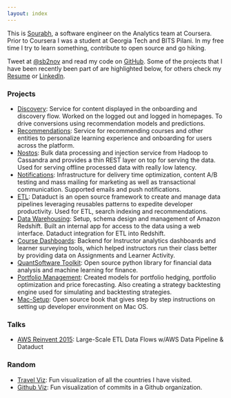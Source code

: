 ```yaml
---
layout: index
---
```


This is [Sourabh](http://sourabhbajaj.com), a software engineer on the Analytics team at Coursera. Prior to Coursera I was a student at Georgia Tech and BITS Pilani. In my free time I try to learn something, contribute to open source and go hiking.

Tweet at [@sb2nov](http://twitter.com/sb2nov) and read my code on [GitHub](http://github.com/sb2nov). Some of the projects that I have been recently been part of are highlighted below, for others check my [Resume](https://drive.google.com/file/d/0B9B_86OCw6hqQ2dqWkh4cElPMWs/view?usp=sharing) or [LinkedIn](http://www.linkedin.com/in/sbajaj9/).

### Projects
- [Discovery](): Service for content displayed in the onboarding and discovery flow. Worked on the logged out and logged in homepages. To drive conversions using recommendation models and predictions.
- [Recommendations](): Service for recommending courses and other entities to personalize learning experience and onboarding for users across the platform.
- [Nostos](): Bulk data processing and injection service from Hadoop to Cassandra and provides a thin REST layer on top for serving the data. Used for serving offline processed data with really low latency.
- [Notifications](): Infrastructure for delivery time optimization, content A/B testing and mass mailing for marketing as well as transactional communication. Supported emails and push notifications.
- [ETL](https://github.com/coursera/dataduct): Dataduct is an open source framework to create and manage data pipelines leveraging reusables patterns to expedite developer productivity. Used for ETL, search indexing and recommendations.
- [Data Warehousing](): Setup, schema design and management of Amazon Redshift. Built an internal app for access to the data using a web interface. Dataduct integration for ETL into Redshift.
- [Course Dashboards](https://tech.coursera.org/blog/2014/11/19/bringing-data-to-teaching): Backend for Instructor analytics dashboards and learner surveying tools, which helped instructors run their class better by providing data on Assignments and Learner Activity.
- [QuantSoftware Toolkit](http://quantsoftware.gatech.edu/Main_Page): Open source python library for financial data analysis and machine learning for finance.
- [Portfolio Management](): Created models for portfolio hedging, portfolio optimization and price forecasting. Also creating a strategy backtesting engine used for simulating and backtesting strategies.
- [Mac-Setup](http://sourabhbajaj.com/mac-setup): Open source book that gives step by step instructions on setting up developer environment on Mac OS.

### Talks
- [AWS Reinvent 2015](https://www.youtube.com/watch?v=NLCLoJnhDOM): Large-Scale ETL Data Flows w/AWS Data Pipeline & Dataduct

### Random
- [Travel Viz](http://sourabhbajaj.com/travel): Fun visualization of all the countries I have visited.
- [Github Viz](http://sourabhbajaj.com/GithubVisualizer): Fun visualization of commits in a Github organization.
